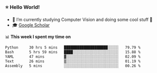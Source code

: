 ### ⭐️ Hello World!

<!--
**hologerry/hologerry** is a ✨ _special_ ✨ repository because its `README.md` (this file) appears on your GitHub profile.

Here are some ideas to get you started:

- 🔭 I’m currently working and studying on Computer Vision
- 🌱 I’m currently learning at Peking University
- 💬 Ask me about 
- 📫 How to reach me: E-mail
- 😄 Pronouns: he/his
- ⚡ Fun fact: Music is the Power
-->


- 🔭 I’m currently studying Computer Vision and doing some cool stuff 🤖
- 🎓 [Google Scholar](https://scholar.google.com/citations?user=3ykqW9wAAAAJ&hl=en)


📊 **This week I spent my time on**

<!--START_SECTION:waka-->

```txt
Python     30 hrs 5 mins   ████████████████████░░░░░   79.79 %
Bash       5 hrs 59 mins   ████░░░░░░░░░░░░░░░░░░░░░   15.88 %
YAML       47 mins         ▓░░░░░░░░░░░░░░░░░░░░░░░░   02.09 %
Text       26 mins         ▒░░░░░░░░░░░░░░░░░░░░░░░░   01.19 %
Assembly   5 mins          ░░░░░░░░░░░░░░░░░░░░░░░░░   00.26 %
```

<!--END_SECTION:waka-->
